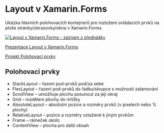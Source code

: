 # Layout v Xamarin.Forms

Ukázka hlavních polohovacích kontejnerů pro rozložení ovládacích prvků na ploše stránky/obrazovky/okna v Xamarin.Forms.

[![Layout v Xamarin.Forms - záznam z přednášky](https://img.youtube.com/vi/VvrViTDniKw/0.jpg)](https://www.youtube.com/watch?v=VvrViTDniKw)

[Prezentace Layout v Xamarin.Forms](https://github.com/PetrVobornik/prednasky/blob/master/Xamarin.Forms/02-Layout/polohovaci-prvky.ppsx?raw=true)

[Projekt Polohovací prvky](https://github.com/PetrVobornik/prednasky/tree/master/Xamarin.Forms/02-Layout/PolohovaciPrvky)

## Polohovací prvky
* StackLayout – řazení pod-prvků pod/za sebe
* FlexLayout – řazení pod-prvků do řádku/sloupce s možností zalamování
* ScrollView – umožňuje plochu posunout za její okraj
* Grid – rozdělení plochy do mřížky
* AbsoluteLayout – absolutní pozice a rozměry prvků (v pixelech nebo % plochy)
* RelativeLayout – pozice a rozměry vztažené k jiným prvkům
* Frame – rámeček okolo
* ContentView – plocha pro další obsah
